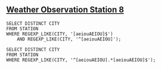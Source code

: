 ## [Weather Observation Station 8](https://www.hackerrank.com/challenges/weather-observation-station-8/problem)

```oracle
SELECT DISTINCT CITY
FROM STATION
WHERE REGEXP_LIKE(CITY, '[aeiouAEIOU]$')
    AND REGEXP_LIKE(CITY, '^[aeiouAEIOU]');
```

```oracle
SELECT DISTINCT CITY
FROM STATION
WHERE REGEXP_LIKE(CITY, '^[aeiouAEIOU].*[aeiouAEIOU]$');
```